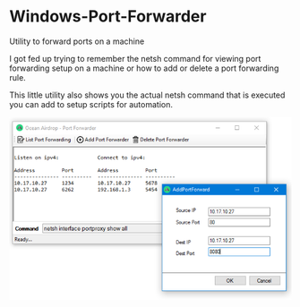 # Windows-Port-Forwarder
Utility to forward ports on a machine

I got fed up trying to remember the netsh command for viewing port forwarding setup on a machine or how to add or delete a port forwarding rule.

This little utility also shows you the actual netsh command that is executed you can add to setup scripts for automation.

![alt tag](https://raw.githubusercontent.com/OceanAirdrop/Windows-Port-Forwarder/master/PortForwarder/Screenshots/ScreenShot.png)
